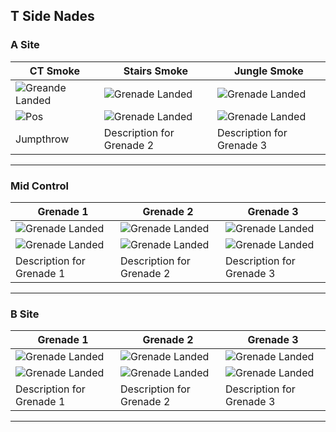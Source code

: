 ## T Side Nades

### A Site

| CT Smoke                             | Stairs Smoke                         | Jungle Smoke                         |
|--------------------------------------|--------------------------------------|--------------------------------------|
| ![Greande Landed](/assets/img/mirage_tside_ctsmoke_3rd.jpg) | ![Grenade Landed](/assets/img/mirage_tside_ctsmoke_3rd.jpg) | ![Grenade Landed](/assets/img/mirage_tside_ctsmoke_3rd.jpg) |
| ![Pos](/assets/img/mirage_tside_ctsmoke_3rd.jpg) | ![Grenade Landed](/assets/img/mirage_tside_ctsmoke_3rd.jpg) | ![Grenade Landed](/assets/img/mirage_tside_ctsmoke_3rd.jpg) |
| Jumpthrow                            | Description for Grenade 2            | Description for Grenade 3            |

---
### Mid Control

| Grenade 1                            | Grenade 2                            | Grenade 3                            |
|--------------------------------------|--------------------------------------|--------------------------------------|
| ![Grenade Landed](path/to/image.jpg) | ![Grenade Landed](path/to/image.jpg) | ![Grenade Landed](path/to/image.jpg) |
| ![Grenade Landed](path/to/image.jpg) | ![Grenade Landed](path/to/image.jpg) | ![Grenade Landed](path/to/image.jpg) |
| Description for Grenade 1            | Description for Grenade 2            | Description for Grenade 3            |

---

### B Site

| Grenade 1                            | Grenade 2                            | Grenade 3                            |
|--------------------------------------|--------------------------------------|--------------------------------------|
| ![Grenade Landed](path/to/image.jpg) | ![Grenade Landed](path/to/image.jpg) | ![Grenade Landed](path/to/image.jpg) |
| ![Grenade Landed](path/to/image.jpg) | ![Grenade Landed](path/to/image.jpg) | ![Grenade Landed](path/to/image.jpg) |
| Description for Grenade 1            | Description for Grenade 2            | Description for Grenade 3            |

---
